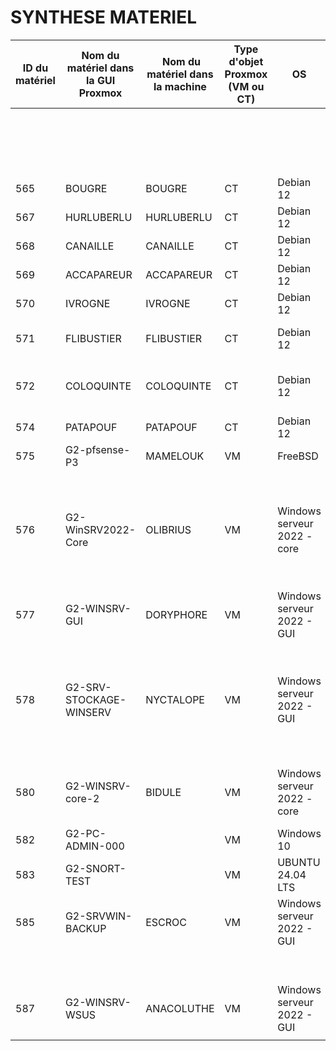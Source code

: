 #  SYNTHESE MATERIEL




| ID du matériel | Nom du matériel dans la GUI Proxmox |  Nom du matériel dans la machine | Type d'objet Proxmox (VM ou CT) | OS                          | Fonction principal                                                                                                                                                                                | N° de carte réseau (vmbr) | Adresse IP, CIDR  | Nombre de disques, et par disque  |                       |                      |                     |  RAM                  |                                    |
|----------------|-------------------------------------|----------------------------------|---------------------------------|-----------------------------|---------------------------------------------------------------------------------------------------------------------------------------------------------------------------------------------------|---------------------------|-------------------|-----------------------------------|-----------------------|----------------------|---------------------|-----------------------|------------------------------------|
|                |                                     |                                  |                                 |                             |                                                                                                                                                                                                   |                           |                   | Numéro de disques                 | Taille totale (en Go) | Espace libre (en Go) | Espace libre (en %) | Taille totale (En Go) | Taille utilisée, en moyenne (en %) |
| 565            | BOUGRE                              | BOUGRE                           | CT                              | Debian 12                   | GLPI / SSH                                                                                                                                                                                        | vmbr555                   | 10.10.255.3/24    | disque 1                          | 32                    | 29.44                | 5.63%               | 4                     | 5.81%                              |
| 567            | HURLUBERLU                          | HURLUBERLU                       | CT                              | Debian 12                   | Graylog                                                                                                                                                                                           | vmbr555                   | 10.10.255.7/24    | disque 1                          | 32                    | 22.47                | 28.41%              | 8                     | 71.44%                             |
| 568            | CANAILLE                            | CANAILLE                         | CT                              | Debian 12                   | Zabbix                                                                                                                                                                                            | vmbr555                   | 10.10.255.8/24    | disque 1                          | 8                     | 5.61                 | 27.90%              | 1                     | 24%                                |
| 569            | ACCAPAREUR                          | ACCAPAREUR                       | CT                              | Debian 12                   | Serveur REDMINE                                                                                                                                                                                   | vmbr555                   | 10.10.255.9/24    | disque 1                          | 10                    | 6.87                 | 29.57%              | 1                     | 17.50%                             |
| 570            | IVROGNE                             | IVROGNE                          | CT                              | Debian 12                   | Serveur de Mail / iRedMail                                                                                                                                                                        | vmbr555                   | 10.10.255.10/24   | disque 1                          | 20                    | 14.79                | 24.24%              | 4                     | 50%                                |
| 571            | FLIBUSTIER                          | FLIBUSTIER                       | CT                              | Debian 12                   | Serveur de Téléphonie / FreePBX                                                                                                                                                                   | vmbr555                   | 10.10.255.14/24   | disque 1                          | 20                    | 12.2                 | 37.50%              | 2                     | 30%                                |
| 572            | COLOQUINTE                          | COLOQUINTE                       | CT                              | Debian 12                   | Serveur de gestion de mot de passe / Passbolt                                                                                                                                                     | vmbr555                   | 10.10.255.11/24   | disque 1                          | 8                     | 6.45                 | 17.13%              | 512                   | 23.50%                             |
| 574            | PATAPOUF                            | PATAPOUF                         | CT                              | Debian 12                   | Serveur Web /Apache2, SSH                                                                                                                                                                         | vmbr570                   | 10.12.1.1/16      | disque 1                          | 8                     | 7.11                 | 8.39%               | 512                   | 4.40%                              |
| 575            | G2-pfsense-P3                       | MAMELOUK                         | VM                              |       FreeBSD                   | FIREWALL                                                                                                                                                                                          | vmbr1                     | 10.0.0.3/29       | disque 1                          | 10                    |                      |                     | 2                     | 65.90%                             |
|                |                                     |                                  |                                 |                             |                                                                                                                                                                                                   | vmbr255                   | 10.10.254.254/24  |                                   |                       |                      |                     |                       |                                    |
|                |                                     |                                  |                                 |                             |                                                                                                                                                                                                   | vmbr570                   | 10.12.255.254/16  |                                   |                       |                      |                     |                       |                                    |
| 576            | G2-WinSRV2022-Core                  | OLIBRIUS                         | VM                              | Windows serveur 2022 - core | Contrôleur de domaine secondaire                FSMO>RID                                                                                                                                          | vmbr555                   | 10.10.255.2/24    | disque 1                          | 32                    |                      |                     | 2                     | 66%                                |
| 577            | G2-WINSRV-GUI                       | DORYPHORE                        | VM                              | Windows serveur 2022 - GUI  | PDC                                  FSMO > Contrôleur de schéma, Maître d'attribution des noms de domaine et Maître d'infrastructure                 DNS                                    DHCP | vmbr555                   | 10.10.255.1/24    | disque 1                          | 32                    |                      |                     | 8                     | 85%                                |
| 578            | G2-SRV-STOCKAGE-WINSERV             | NYCTALOPE                        | VM                              | Windows serveur 2022 - GUI  | SERVEUR DE STOCKAGE                                                                                                                                                                               | vmbr555                   | 10.10.255.5/24    | disque 1                          | 32                    | 17.6                 |                     | 4                     | 79%                                |
|                |                                     |                                  |                                 |                             |                                                                                                                                                                                                   |                           |                   | disque 2                          | 50                    | 49.2                 |                     |                       |                                    |
|                |                                     |                                  |                                 |                             |                                                                                                                                                                                                   |                           |                   | disque 3                          | 50                    | 49.2                 |                     |                       |                                    |
| 580            | G2-WINSRV-core-2                    | BIDULE                           | VM                              | Windows serveur 2022 - core | Contrôleur de domaine secondaire                FSMO> Emulateur PDC                                                                                                                               | vmbr555                   | 10.10.255.13/24   | disque 1                          | 32                    |                      |                     | 2                     | 66%                                |
| 582            | G2-PC-ADMIN-000                     |                                  | VM                              | Windows 10                  | PC d'administration                                                                                                                                                                               | vmbr555                   | dhcp 10.10.255.69 | disque 1                          | 50                    | 11                   |                     | 8                     | 87%                                |
| 583            | G2-SNORT-TEST                       |                                  | VM                              | UBUNTU 24.04 LTS            | IDS                                                                                                                                                                                               | vmbr555                   |                   | disque 1                          | 32                    |                      |                     | 4                     | 36%                                |
| 585            | G2-SRVWIN-BACKUP                    | ESCROC                           | VM                              | Windows serveur 2022 - GUI  | RAID1 STOCKAGE AVANCE                                                                                                                                                                             | vmbr555                   | 10.10.255.6/24       | disque 1                          | 32                    | 17.8                 |                     | 4                     | 60%                                |
|                |                                     |                                  |                                 |                             |                                                                                                                                                                                                   |                           |                   | disque 2                          | 50                    | 49.8                 |                     |                       |                                    |
|                |                                     |                                  |                                 |                             |                                                                                                                                                                                                   |                           |                   | disque 3                          | 50                    | 49.8                 |                     |                       |                                    |
| 587            | G2-WINSRV-WSUS                      | ANACOLUTHE                       | VM                              | Windows serveur 2022 - GUI  | Windows Server Update Service                                                                                                                                                                     | vmbr555                   | 10.10.255.12/24   | disque 1                          | 32                    | 10                   |                     | 4                     | 74%                                |
|                |                                     |                                  |                                 |                             |                                                                                                                                                                                                   |                           |                   |                                   |                       |                      |                     |                       |                                    |
